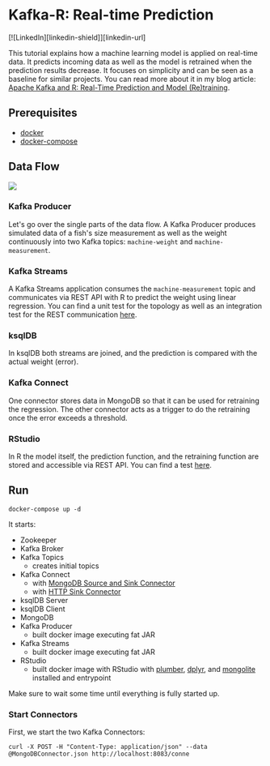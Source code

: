 # Kafka-R: Real-time Prediction

[![LinkedIn][linkedin-shield]][linkedin-url]

This tutorial explains how a machine learning model is applied on real-time data.
It predicts incoming data as well as the model is retrained when the prediction results decrease.
It focuses on simplicity and can be seen as a baseline for similar projects.
You can read more about it in my blog article:
[Apache Kafka and R: Real-Time Prediction and Model (Re)training](https://www.confluent.io/blog/how-baader-built-a-predictive-analytics-machine-learning-system-with-kafka-and-rstudio/).


## Prerequisites

* [docker](https://docs.docker.com/get-docker/)
* [docker-compose](https://docs.docker.com/compose/install/)

## Data Flow

![](image.png)

### Kafka Producer
Let's go over the single parts of the data flow. A Kafka Producer produces simulated data of a fish's size measurement
as well as the weight continuously into two Kafka topics: `machine-weight` and `machine-measurement`.

### Kafka Streams
A Kafka Streams application consumes the `machine-measurement` topic and communicates via REST API with R
to predict the weight using linear regression. You can find a unit test for the
topology as well as an integration test for the REST communication [here](KafkaStreams/src/test/kotlin).

### ksqlDB
In ksqlDB both streams are joined, and the prediction is compared with the actual weight (error).

### Kafka Connect
One connector stores data in MongoDB so that it can be used for retraining the regression. 
The other connector acts as a trigger to do the retraining once the error exceeds a threshold.

### RStudio
In R the model itself, the prediction function, and the retraining function are stored and accessible via REST API.
You can find a test [here](R/test).


## Run
```
docker-compose up -d
```

It starts:
* Zookeeper
* Kafka Broker
* Kafka Topics
    * creates initial topics
* Kafka Connect
    * with [MongoDB Source and Sink Connector](https://www.confluent.io/hub/mongodb/kafka-connect-mongodb)
    * with [HTTP Sink Connector](https://www.confluent.io/hub/confluentinc/kafka-connect-http)
* ksqlDB Server
* ksqlDB Client 
* MongoDB  
* Kafka Producer
    * built docker image executing fat JAR
* Kafka Streams
    * built docker image executing fat JAR
* RStudio
    * built docker image with RStudio with [plumber](https://cran.r-project.org/web/packages/plumber/plumber.pdf), [dplyr](https://cran.r-project.org/web/packages/dplyr/dplyr.pdf), and [mongolite](https://cran.r-project.org/web/packages/mongolite/mongolite.pdf) installed and entrypoint

Make sure to wait some time until everything is fully started up.

### Start Connectors
First, we start the two Kafka Connectors:
```
curl -X POST -H "Content-Type: application/json" --data @MongoDBConnector.json http://localhost:8083/conne